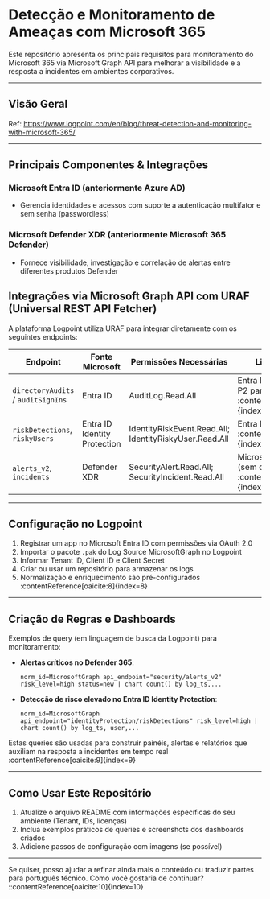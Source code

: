 # Detecção e Monitoramento de Ameaças com Microsoft 365

Este repositório apresenta os principais requisitos para monitoramento do Microsoft 365 via Microsoft Graph API para melhorar a visibilidade e a resposta a incidentes em ambientes corporativos.

---

##  Visão Geral

Ref: https://www.logpoint.com/en/blog/threat-detection-and-monitoring-with-microsoft-365/

---

##  Principais Componentes & Integrações

### Microsoft Entra ID (anteriormente Azure AD)
- Gerencia identidades e acessos com suporte a autenticação multifator e sem senha (passwordless)

### Microsoft Defender XDR (anteriormente Microsoft 365 Defender)
- Fornece visibilidade, investigação e correlação de alertas entre diferentes produtos Defender

##  Integrações via Microsoft Graph API com URAF (Universal REST API Fetcher)

A plataforma Logpoint utiliza URAF para integrar diretamente com os seguintes endpoints:

| Endpoint                        | Fonte Microsoft       | Permissões Necessárias                         | Licença Requerida                  |
|---------------------------------|------------------------|------------------------------------------------|------------------------------------|
| `directoryAudits` / `auditSignIns` | Entra ID               | AuditLog.Read.All                              | Entra ID P1 (alguns dados); P2 para mais detalhe :contentReference[oaicite:5]{index=5} |
| `riskDetections`, `riskyUsers`     | Entra ID Identity Protection | IdentityRiskEvent.Read.All; IdentityRiskyUser.Read.All | Entra ID P2 :contentReference[oaicite:6]{index=6} |
| `alerts_v2`, `incidents`           | Defender XDR           | SecurityAlert.Read.All; SecurityIncident.Read.All | Microsoft 365 Defender (sem custo extra) :contentReference[oaicite:7]{index=7} |

---

##  Configuração no Logpoint

1. Registrar um app no Microsoft Entra ID com permissões via OAuth 2.0  
2. Importar o pacote `.pak` do Log Source MicrosoftGraph no Logpoint  
3. Informar Tenant ID, Client ID e Client Secret  
4. Criar ou usar um repositório para armazenar os logs  
5. Normalização e enriquecimento são pré-configurados :contentReference[oaicite:8]{index=8}

---

##  Criação de Regras e Dashboards

Exemplos de query (em linguagem de busca da Logpoint) para monitoramento:

- **Alertas críticos no Defender 365**:
    ```text
    norm_id=MicrosoftGraph api_endpoint="security/alerts_v2" risk_level=high status=new | chart count() by log_ts,...
    ```
- **Detecção de risco elevado no Entra ID Identity Protection**:
    ```text
    norm_id=MicrosoftGraph api_endpoint="identityProtection/riskDetections" risk_level=high | chart count() by log_ts, user,...
    ```

Estas queries são usadas para construir painéis, alertas e relatórios que auxiliam na resposta a incidentes em tempo real :contentReference[oaicite:9]{index=9}

---

##  Como Usar Este Repositório

1. Atualize o arquivo README com informações específicas do seu ambiente (Tenant, IDs, licenças)
2. Inclua exemplos práticos de queries e screenshots dos dashboards criados
3. Adicione passos de configuração com imagens (se possível)

---

Se quiser, posso ajudar a refinar ainda mais o conteúdo ou traduzir partes para português técnico. Como você gostaria de continuar?
::contentReference[oaicite:10]{index=10}

